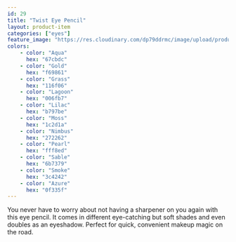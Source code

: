 ```yaml
---
id: 29
title: "Twist Eye Pencil"
layout: product-item
categories: ["eyes"]
feature_image: "https://res.cloudinary.com/dp79ddrmc/image/upload/products/twistEyePencil.jpg"
colors:
    - color: "Aqua"
      hex: "67cbdc"
    - color: "Gold"
      hex: "f69861"
    - color: "Grass"
      hex: "116f06"
    - color: "Lagoon"
      hex: "006fb7"
    - color: "Lilac"
      hex: "b797be"
    - color: "Moss"
      hex: "1c2d1a"
    - color: "Nimbus"
      hex: "272262"
    - color: "Pearl"
      hex: "fff8ed"
    - color: "Sable"
      hex: "6b7379"
    - color: "Smoke"
      hex: "3c4242"
    - color: "Azure"
      hex: "0f335f"
---
```

You never have to worry about not having a sharpener on you again with this eye pencil. It comes in different eye-catching but soft shades and even doubles as an eyeshadow. Perfect for quick, convenient makeup magic on the road.